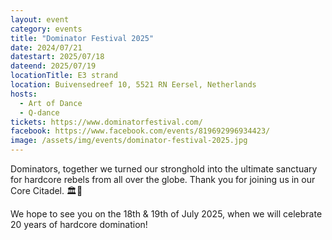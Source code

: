 ```yaml
---
layout: event
category: events
title: "Dominator Festival 2025"
date: 2024/07/21
datestart: 2025/07/18
dateend: 2025/07/19
locationTitle: E3 strand
location: Buivensedreef 10, 5521 RN Eersel, Netherlands
hosts:
  - Art of Dance
  - Q-dance
tickets: https://www.dominatorfestival.com/
facebook: https://www.facebook.com/events/819692996934423/
image: /assets/img/events/dominator-festival-2025.jpg
---
```


Dominators, together we turned our stronghold into the ultimate sanctuary for hardcore rebels from all over the globe. Thank you for joining us in our Core Citadel. 🏛️💛

We hope to see you on the 18th & 19th of July 2025, when we will celebrate 20 years of hardcore domination!